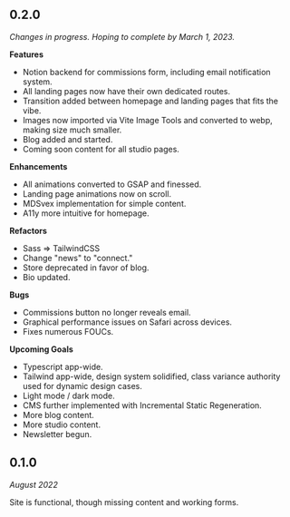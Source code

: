 ## 0.2.0
*Changes in progress. Hoping to complete by March 1, 2023.*

**Features**
- Notion backend for commissions form, including email notification system.
- All landing pages now have their own dedicated routes.
- Transition added between homepage and landing pages that fits the vibe.
- Images now imported via Vite Image Tools and converted to webp, making size much smaller.
- Blog added and started.
- Coming soon content for all studio pages.

**Enhancements**
- All animations converted to GSAP and finessed.
- Landing page animations now on scroll.
- MDSvex implementation for simple content.
- A11y more intuitive for homepage.

**Refactors**
- Sass => TailwindCSS
- Change "news" to "connect."
- Store deprecated in favor of blog.
- Bio updated.

**Bugs**
- Commissions button no longer reveals email.
- Graphical performance issues on Safari across devices.
- Fixes numerous FOUCs.

**Upcoming Goals**
- Typescript app-wide.
- Tailwind app-wide, design system solidified, class variance authority used for dynamic design cases.
- Light mode / dark mode.
- CMS further implemented with Incremental Static Regeneration.
- More blog content.
- More studio content.
- Newsletter begun.

## 0.1.0
*August 2022*

Site is functional, though missing content and working forms.